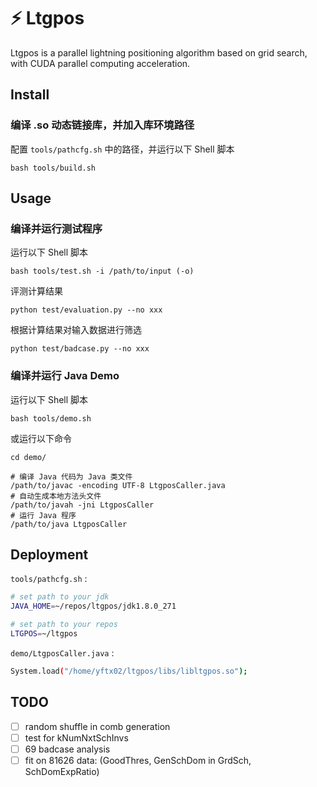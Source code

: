 # ⚡️ Ltgpos

Ltgpos is a parallel lightning positioning algorithm based on grid search, with CUDA parallel computing acceleration.

## Install

### 编译 .so 动态链接库，并加入库环境路径

配置 `tools/pathcfg.sh` 中的路径，并运行以下 Shell 脚本

```shell
bash tools/build.sh
```

## Usage

### 编译并运行测试程序

运行以下 Shell 脚本

```shell
bash tools/test.sh -i /path/to/input (-o)
```

评测计算结果

```shell
python test/evaluation.py --no xxx
```

根据计算结果对输入数据进行筛选

```shell
python test/badcase.py --no xxx
```

### 编译并运行 Java Demo

运行以下 Shell 脚本

```shell
bash tools/demo.sh
```

或运行以下命令

```shell
cd demo/

# 编译 Java 代码为 Java 类文件
/path/to/javac -encoding UTF-8 LtgposCaller.java
# 自动生成本地方法头文件
/path/to/javah -jni LtgposCaller
# 运行 Java 程序
/path/to/java LtgposCaller
```

## Deployment

`tools/pathcfg.sh` :

```bash
# set path to your jdk
JAVA_HOME=~/repos/ltgpos/jdk1.8.0_271

# set path to your repos
LTGPOS=~/ltgpos
```

`demo/LtgposCaller.java` :

```bash
System.load("/home/yftx02/ltgpos/libs/libltgpos.so");
```

## TODO

- [ ] random shuffle in comb generation
- [ ] test for kNumNxtSchInvs
- [ ] 69 badcase analysis
- [ ] fit on 81626 data: (GoodThres, GenSchDom in GrdSch, SchDomExpRatio)
